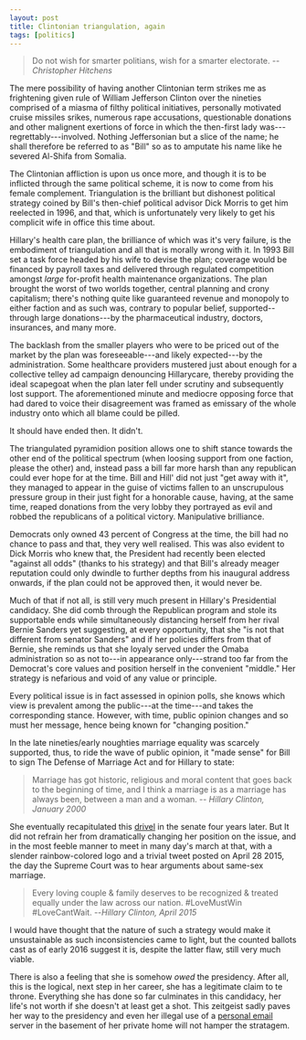 ```yaml
---
layout: post
title: Clintonian triangulation, again
tags: [politics]
---
```


> Do not wish for smarter politians, wish for a smarter electorate.
> --<cite>Christopher Hitchens</cite>

The mere possibility of having another Clintonian term strikes me as frightening given rule of William Jefferson Clinton over the nineties comprised of a miasma of filthy political initiatives, personally motivated cruise missiles srikes, numerous rape accusations, questionable donations and other malignent exertions of force in which the then-first lady was---regrettably---involved. Nothing Jeffersonian but a slice of the name; he shall therefore be referred to as "Bill" so as to amputate his name like he severed Al-Shifa from Somalia.

The Clintonian affliction is upon us once more, and though it is to be inflicted through the same political scheme, it is now to come from his female complement. Triangulation is the brilliant but dishonest political strategy coined by Bill's then-chief political advisor Dick Morris to get him reelected in 1996, and that, which is unfortunately very likely to get his complicit wife in office this time about.

Hillary's health care plan, the brilliance of which was it's very failure, is the embodiment of triangulation and all that is morally wrong with it. In 1993 Bill set a task force headed by his wife to devise the plan; coverage would be financed by payroll taxes and delivered through regulated competition amongst *large* for-profit health maintenance organizations. The plan brought the worst of two worlds together, central planning and crony capitalism; there's nothing quite like guaranteed revenue and monopoly to either faction and as such was, contrary to popular belief, supported--through large donations---by the pharmaceutical industry, doctors, insurances, and many more. 

The backlash from the smaller players who were to be priced out of the market by the plan was foreseeable---and likely expected---by the administration. Some healthcare providers mustered just about enough for a collective telley ad campaign denouncing Hillarycare, thereby providing the ideal scapegoat when the plan later fell under scrutiny and subsequently lost support. The aforementioned minute and mediocre opposing force that had dared to voice their disagreement was framed as emissary of the whole industry onto which all blame could be pilled. 

It should have ended then. It didn't.

The triangulated pyramidion position allows one to shift stance towards the other end of the political spectrum (when loosing support from one faction, please the other) and, instead pass a bill far more harsh than any republican could ever hope for at the time. Bill and Hill' did not just "get away with it", they managed to appear in the guise of victims fallen to an unscrupulous pressure group in their just fight for a honorable cause, having, at the same time, reaped donations from the very lobby they portrayed as evil and robbed the republicans of a political victory. Manipulative brilliance.

Democrats only owned 43 percent of Congress at the time, the bill had no chance to pass and that, they very well realised. This was also evident to Dick Morris who knew that, the President had recently been elected "against all odds" (thanks to his strategy) and that Bill's already meager reputation could only dwindle to further depths from his inaugural address onwards, if the plan could not be approved then, it would never be. 

Much of that if not all, is still very much present in Hillary's Presidential candidacy. She did comb through the Republican program and stole its supportable ends while simultaneously distancing herself from her rival Bernie Sanders yet suggesting, at every opportunity, that she "is not that different from senator Sanders" and if her policies differs from that of Bernie, she reminds us that she loyaly served under the Omaba administration so as not to---in appearance only---strand too far from the Democrat's core values and position herself in the convenient "middle." Her strategy is nefarious and void of any value or principle. 

Every political issue is in fact assessed in opinion polls, she knows which view is prevalent among the public---at the time---and takes the corresponding stance. However, with time, public opinion changes and so must her message, hence being known for "changing position." 

In the late nineties/early noughties marriage equality was scarcely supported, thus, to ride the wave of public opinion, it "made sense" for Bill to sign The Defense of Marriage Act and for Hillary to state:

> Marriage has got historic, religious and moral content that goes back to the beginning of time, and I think a marriage is as a marriage has always been, between a man and a woman.
> -- <cite>Hillary Clinton, January 2000</cite>

She eventually recapitulated this [drivel](https://www.youtube.com/watch?v=6I1-r1YgK9I) in the senate four years later. But It did not refrain her from dramatically changing her position on the issue, and in the most feeble manner to meet in many day's march at that, with a slender rainbow-colored logo and a trivial tweet posted on April 28 2015, the day the Supreme Court was to hear arguments about same-sex marriage.

> Every loving couple & family deserves to be recognized & treated equally under the law across our nation. #LoveMustWin #LoveCantWait.
> --<cite>Hillary Clinton, April 2015</cite>

I would have thought that the nature of such a strategy would make it unsustainable as such inconsistencies came to light, but the counted ballots cast as of early 2016 suggest it is, despite the latter flaw, still very much viable. 

There is also a feeling that she is somehow *owed* the presidency. After all, this is the logical, next step in her career, she has a legitimate claim to te throne. Everything she has done so far culminates in this candidacy, her life's not worth if she doesn't at least get a shot. This zeitgeist sadly paves her way to the presidency and even her illegal use of a [personal email](https://github.com/JohnCoene/rodham) server in the basement of her private home will not hamper the stratagem.
